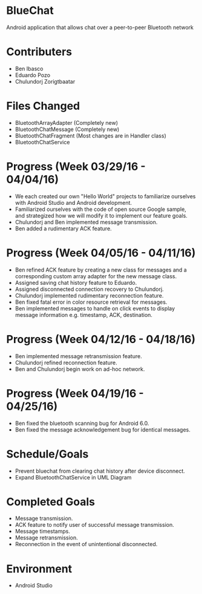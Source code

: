 # BlueChat
Android application that allows chat over a peer-to-peer Bluetooth network

# Contributers
  - Ben Ibasco
  - Eduardo Pozo
  - Chulundorj Zorigtbaatar

# Files Changed
  - BluetoothArrayAdapter (Completely new)
  - BluetoothChatMessage (Completely new)
  - BluetoothChatFragment (Most changes are in Handler class)
  - BluetoothChatService
  
# Progress (Week 03/29/16 - 04/04/16)
 - We each created our own "Hello World" projects to familiarize ourselves with Android Studio and Android development.
 - Familiarized ourselves with the code of open source Google sample, and strategized how we will modify it to implement our feature goals.
 - Chulundorj and Ben implemented message transmission.
 - Ben added a rudimentary ACK feature.
 
# Progress (Week 04/05/16 - 04/11/16)
 - Ben refined ACK feature by creating a new class for messages and a corresponding custom array adapter for the new message class.
 - Assigned saving chat history feature to Eduardo.
 - Assigned disconnected connection recovery to Chulundorj.
 - Chulundorj implemented rudimentary reconnection feature.
 - Ben fixed fatal error in color resource retrieval for messages.
 - Ben implemented messages to handle on click events to display message information e.g. timestamp, ACK, destination.

# Progress (Week 04/12/16 - 04/18/16)
 - Ben implemented message retransmission feature.
 - Chulundorj refined reconnection feature.
 - Ben and Chulundorj begin work on ad-hoc network.

# Progress (Week 04/19/16 - 04/25/16)
 - Ben fixed the bluetooth scanning bug for Android 6.0.
 - Ben fixed the message acknowledgement bug for identical messages.
 
# Schedule/Goals
 - Prevent bluechat from clearing chat history after device disconnect.
 - Expand BluetoothChatService in UML Diagram
 
# Completed Goals
 - Message transmission.
 - ACK feature to notify user of successful message transmission.
 - Message timestamps.
 - Message retransmission.
 - Reconnection in the event of unintentional disconnected.

# Environment
 - Android Studio
